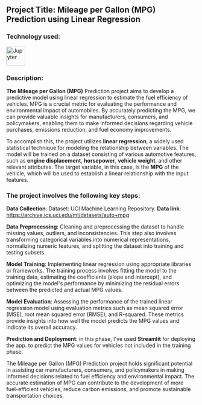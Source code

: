 ## Project Title: Mileage per Gallon (MPG) Prediction using Linear Regression

### Technology used:
<div align ='left'>
<img src ='https://technology.amis.nl/wp-content/uploads/2020/11/image_thumb-27.png', height = "50" alt = 'Jupyter'/><img width='12'/> 
</div>

### Description:
**The Mileage per Gallon (MPG)**  Prediction project aims to develop a predictive model using linear regression to estimate the fuel efficiency of vehicles. MPG is a crucial metric for evaluating the performance and environmental impact of automobiles. By accurately predicting the MPG, we can provide valuable insights for manufacturers, consumers, and policymakers, enabling them to make informed decisions regarding vehicle purchases, emissions reduction, and fuel economy improvements.

To accomplish this, the project utilizes **linear regression**, a widely used statistical technique for modeling the relationship between variables. The model will be trained on a dataset consisting of various automotive features, such as **engine displacement**, **horsepower**, **vehicle weight**, and other relevant attributes. The target variable, in this case, is the **MPG** of the vehicle, which will be used to establish a linear relationship with the input features.

### The project involves the following key steps:

**Data Collection**: Dataset: UCI Machine Learning Repository.  **Data link**: https://archive.ics.uci.edu/ml/datasets/auto+mpg

**Data Preprocessing**: Cleaning and preprocessing the dataset to handle missing values, outliers, and inconsistencies. This step also involves transforming categorical variables into numerical representations, normalizing numeric features, and splitting the dataset into training and testing subsets.

**Model Training**: Implementing linear regression using appropriate libraries or frameworks. The training process involves fitting the model to the training data, estimating the coefficients (slope and intercept), and optimizing the model's performance by minimizing the residual errors between the predicted and actual MPG values.

**Model Evaluation**: Assessing the performance of the trained linear regression model using evaluation metrics such as mean squared error (MSE), root mean squared error (RMSE), and R-squared. These metrics provide insights into how well the model predicts the MPG values and indicate its overall accuracy.

**Prediction and Deployment**: in this phase, I've used **Streamlit** for deploying the app. to predict the MPG values for vehicles not included in the training phase. 

The Mileage per Gallon (MPG) Prediction project holds significant potential in assisting car manufacturers, consumers, and policymakers in making informed decisions related to fuel efficiency and environmental impact. The accurate estimation of MPG can contribute to the development of more fuel-efficient vehicles, reduce carbon emissions, and promote sustainable transportation choices.
